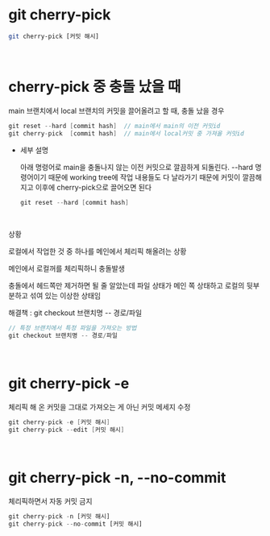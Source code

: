     
# git cherry-pick

```bash
git cherry-pick [커밋 해시]
```
<br/>    
    
  
# cherry-pick 중 충돌 났을 때

main 브랜치에서 local 브랜치의 커밋을 끌어올려고 할 때, 충돌 났을 경우

```java
git reset --hard [commit hash]  // main에서 main의 이전 커밋id
git cherry-pick  [commit hash]  // main에서 local커밋 중 가져올 커밋id
```

- 세부 설명
    
    아래 명령어로 main을 충돌나지 않는 이전 커밋으로 깔끔하게 되돌린다. --hard 명령어이기 때문에 working tree에 작업 내용들도 다 날라가기 때문에 커밋이 깔끔해지고 이후에 cherry-pick으로 끌어오면 된다
    
    ```java
    git reset --hard [commit hash]
    ```
<br/>  

상황

로컬에서 작업한 것 중 하나를 메인에서 체리픽 해올려는 상황

메인에서 로컬꺼를 체리픽하니 충돌발생

충돌에서 헤드쪽만 제거하면 될 줄 알았는데 파일 상태가 메인 쪽 상태하고 로컬의 뒷부분하고 섞여 있는 이상한 상태임

해결책 : git checkout 브랜치명 -- 경로/파일


   
```java
// 특정 브랜치에서 특정 파일을 가져오는 방법
git checkout 브랜치명 -- 경로/파일

```
<br/>

 

# git cherry-pick -e

체리픽 해 온 커밋을 그대로 가져오는 게 아닌 커밋 메세지 수정

```java
git cherry-pick -e [커밋 해시]
git cherry-pick --edit [커밋 해시]
```
<br/>

# git cherry-pick -n, --no-commit

체리픽하면서 자동 커밋 금지

```jsx
git cherry-pick -n [커밋 해시]
git cherry-pick --no-commit [커밋 해시]
```
<br/>

